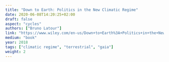 ```yaml
---
title: "Down to Earth: Politics in the New Climatic Regime"
date: 2020-06-08T14:20:25+02:00
draft: false
aspect: "cycles"
authors: ["Bruno Latour"]
link: "https://www.wiley.com/en-us/Down+to+Earth%3A+Politics+in+the+New+Climatic+Regime-p-9781509530564"
medium: "book"
year: 2018
tags: ["climatic regime", "terrestrial", "gaia"]
weight: 2
---
```

